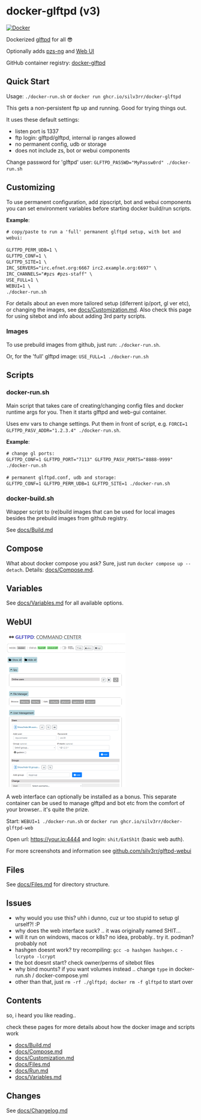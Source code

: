 # docker-glftpd (v3)

[![Docker](https://github.com/silv3rr/docker-glftpd/actions/workflows/docker.yml/badge.svg)](https://github.com/silv3rr/docker-glftpd/actions/workflows/docker.yml)

Dockerized [glftpd](https://glftpd.io) for all 😎

Optionally adds [pzs-ng](https://pzs-ng.eu) and [Web UI](#WebUI)

GitHub container registry: [docker-glftpd](https://github.com/users/silv3rr/packages/container/package/docker-glftpd)

## Quick Start

Usage: `./docker-run.sh` or `docker run ghcr.io/silv3rr/docker-glftpd`

This gets a non-persistent ftp up and running. Good for trying things out.

It uses these default settings:

- listen port is 1337
- ftp login: glftpd/glftpd, internal ip ranges allowed
- no permanent config, udb or storage
- does not include zs, bot or webui components

Change password for 'glftpd' user: `GLFTPD_PASSWD="MyPassw0rd" ./docker-run.sh`

## Customizing

To use permanent configuration, add zipscript, bot and webui components you can set environment variables before starting docker build/run scripts.

**Example**:

```
# copy/paste to run a 'full' permanent glftpd setup, with bot and webui:

GLFTPD_PERM_UDB=1 \
GLFTPD_CONF=1 \
GLFTPD_SITE=1 \
IRC_SERVERS="irc.efnet.org:6667 irc2.example.org:6697" \
IRC_CHANNELS="#pzs #pzs-staff" \
USE_FULL=1 \
WEBUI=1 \
./docker-run.sh
```

For details about an even more tailored setup (diferrent ip/port, gl ver etc), or changing the images, see [docs/Customization.md](docs/Customization.md). Also check this page for using sitebot and info about adding 3rd party scripts.

### Images

To use prebuild images from github, just run: `./docker-run.sh`.

Or, for the 'full' glftpd image: `USE_FULL=1 ./docker-run.sh`

## Scripts

### docker-run.sh

Main script that takes care of creating/changing config files and docker runtime args for you. Then it starts glftpd and web-gui container.

Uses env vars to change settings. Put them in front of script, e.g.
`FORCE=1 GLFTPD_PASV_ADDR="1.2.3.4" ./docker-run.sh`.

**Example**:

```
# change gl ports:
GLFTPD_CONF=1 GLFTPD_PORT="7113" GLFTPD_PASV_PORTS="8888-9999" ./docker-run.sh

# permanent glftpd.conf, udb and storage:
GLFTPD_CONF=1 GLFTPD_PERM_UDB=1 GLFTPD_SITE=1 ./docker-run.sh
```

### docker-build.sh

Wrapper script to (re)build images that can be used for local images besides the prebuild images from github registry.

See [docs/Build.md](docs/Build.md)

## Compose

What about docker compose you ask? Sure, just run `docker compose up --detach`. Details: [docs/Compose.md](docs/Compose.md).

## Variables

See [docs/Variables.md](docs/Variables.md) for all available options.

## WebUI

[![click to enlarge](docs/webui_small.png)](docs/webui.png)

A web interface can optionally be installed as a bonus. This separate container can be used to manage glftpd and bot etc from the comfort of your browser.. it's quite the prize.

Start: `WEBUI=1 ./docker-run.sh` or `docker run ghcr.io/silv3rr/docker-glftpd-web`

Open url: https://your.ip:4444 and login: `shit/EatSh1t`  (basic web auth).

For more screenshots and information see [github.com/silv3rr/glftpd-webui](https://github.com/silv3rr/glftpd-webui)

## Files

See [docs/Files.md](docs/Files.md) for directory structure.

## Issues

- why would you use this? uhh i dunno, cuz ur too stupid to setup gl urself?! :P
- why does the web interface suck? .. it was originally named SHIT...
- will it run on windows, macos or k8s? no idea, probably.. try it. podman? probably not
- hashgen doesnt work? try recompiling: `gcc -o hashgen hashgen.c -lcrypto -lcrypt`
- the bot doesnt start? check owner/perms of sitebot files
- why bind mounts? if you want volumes instead .. change `type` in docker-run.sh / docker-compose.yml
- other than that, just `rm -rf ./glftpd; docker rm -f glftpd` to start over

## Contents

so, i heard you like reading..

check these pages for more details about how the docker image and scripts work

- [docs/Build.md](docs/Build.md)
- [docs/Compose.md](docs/Compose.md)
- [docs/Customization.md](docs/Customization.md)
- [docs/Files.md](docs/Files.md)
- [docs/Run.md](docs/Run.md)
- [docs/Variables.md](docs/Variables.md)

## Changes

See [docs/Changelog.md](docs/Changelog.md)

